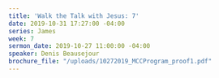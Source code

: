```yaml
---
title: 'Walk the Talk with Jesus: 7'
date: 2019-10-31 17:27:00 -04:00
series: James
week: 7
sermon_date: 2019-10-27 11:00:00 -04:00
speaker: Denis Beausejour
brochure_file: "/uploads/10272019_MCCProgram_proof1.pdf"
---
```


